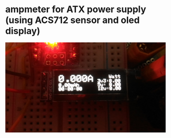 ampmeter for ATX power supply (using ACS712 sensor and oled display)
====================
<img src="assets/proto1.jpg" width="600">
